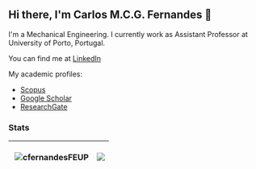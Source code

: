 ## Hi there, I'm Carlos M.C.G. Fernandes 👋

I'm a Mechanical Engineering. I currently work as Assistant Professor at University of Porto, Portugal.

You can find me at [LinkedIn](https://www.linkedin.com/in/carlosmcgfernandes/)

My academic profiles:
- [Scopus](https://www.scopus.com/authid/detail.uri?authorId=55260634000)
- [Google Scholar](https://scholar.google.com/citations?user=ulRO8K4AAAAJ&hl=en)
- [ResearchGate](https://www.researchgate.net/profile/Carlos-Fernandes-34)


### Stats

| <p>&nbsp;<img align="center" src="https://github-readme-stats.vercel.app/api?username=cfernandesFEUP&show_icons=true&theme=dark&locale=en" alt="cfernandesFEUP" /></p> | <a href="https://github.com/cfernandesFEUP/github-readme-stats"><img align="center" src="https://github-readme-stats.vercel.app/api/top-langs/?username=cfernandesFEUP&show_icons=true&theme=dark&locale=en" /></a> |
| ------------- | ------------- |


<!--
**cfernandesFEUP/cfernandesFEUP** is a ✨ _special_ ✨ repository because its `README.md` (this file) appears on your GitHub profile.

Here are some ideas to get you started:

- 🔭 I’m currently working on ...
- 🌱 I’m currently learning ...
- 👯 I’m looking to collaborate on ...
- 🤔 I’m looking for help with ...
- 💬 Ask me about ...
- 📫 How to reach me: ...
- 😄 Pronouns: ...
- ⚡ Fun fact: ...
-->
